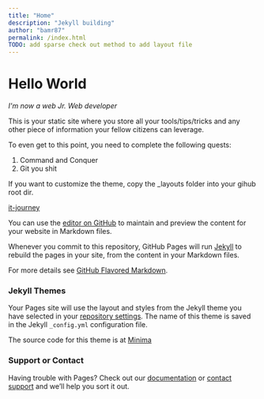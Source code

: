 ```yaml
---
title: "Home"
description: "Jekyll building"
author: "bamr87"
permalink: /index.html
TODO: add sparse check out method to add layout file
---
```

# Hello World
_I'm now a web Jr. Web developer_

This is your static site where you store all your tools/tips/tricks and any other piece of information your fellow citizens can leverage.

To even get to this point, you need to complete the following quests:
   1. Command and Conquer
   1. Git you shit



If you want to customize the theme, copy the _layouts folder into your gihub root dir.

[it-journey](../it-journey/README)

You can use the [editor on GitHub](https://github.com/bamr87/bamr87.github.io/edit/main/README.md) to maintain and preview the content for your website in Markdown files.

Whenever you commit to this repository, GitHub Pages will run [Jekyll](https://jekyllrb.com/) to rebuild the pages in your site, from the content in your Markdown files.


For more details see [GitHub Flavored Markdown](https://guides.github.com/features/mastering-markdown/).

### Jekyll Themes

Your Pages site will use the layout and styles from the Jekyll theme you have selected in your [repository settings](https://github.com/bamr87/bamr87.github.io/settings/pages). The name of this theme is saved in the Jekyll `_config.yml` configuration file.

The source code for this theme is at [Minima](https://github.com/jekyll/minima)

### Support or Contact

Having trouble with Pages? Check out our [documentation](https://docs.github.com/categories/github-pages-basics/) or [contact support](https://support.github.com/contact) and we’ll help you sort it out.
